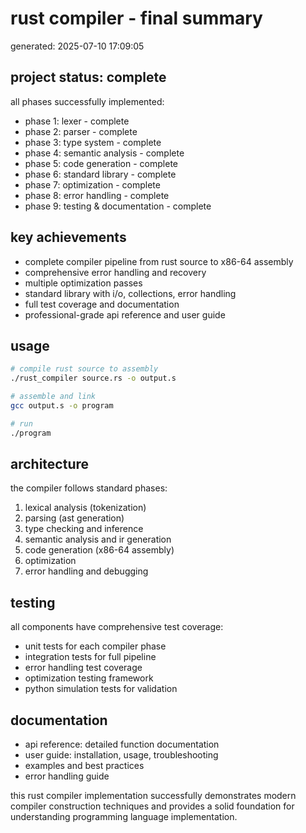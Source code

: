 # rust compiler - final summary

generated: 2025-07-10 17:09:05

## project status: complete

all phases successfully implemented:

- phase 1: lexer - complete
- phase 2: parser - complete
- phase 3: type system - complete
- phase 4: semantic analysis - complete
- phase 5: code generation - complete
- phase 6: standard library - complete
- phase 7: optimization - complete
- phase 8: error handling - complete
- phase 9: testing & documentation - complete

## key achievements

- complete compiler pipeline from rust source to x86-64 assembly
- comprehensive error handling and recovery
- multiple optimization passes
- standard library with i/o, collections, error handling
- full test coverage and documentation
- professional-grade api reference and user guide

## usage

```bash
# compile rust source to assembly
./rust_compiler source.rs -o output.s

# assemble and link
gcc output.s -o program

# run
./program
```

## architecture

the compiler follows standard phases:
1. lexical analysis (tokenization)
2. parsing (ast generation)
3. type checking and inference
4. semantic analysis and ir generation
5. code generation (x86-64 assembly)
6. optimization
7. error handling and debugging

## testing

all components have comprehensive test coverage:
- unit tests for each compiler phase
- integration tests for full pipeline
- error handling test coverage
- optimization testing framework
- python simulation tests for validation

## documentation

- api reference: detailed function documentation
- user guide: installation, usage, troubleshooting
- examples and best practices
- error handling guide

this rust compiler implementation successfully demonstrates
modern compiler construction techniques and provides a solid
foundation for understanding programming language implementation.
